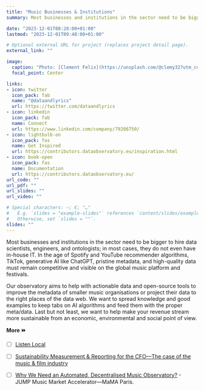 ```yaml
---
title: "Music Businesses & Institutions"
summary: Most businesses and institutions in the sector need to be bigger to hire data scientists, engineers, and ontologists; in most cases, they do not even have in-house IT

date: "2023-12-01T08:28:00+01:00"
lastmod: "2023-12-01T09:48:00+01:00"

# Optional external URL for project (replaces project detail page).
external_link: ""

image:
  caption: "Photo: [Clement Felix](https://unsplash.com/@clemy32?utm_content=creditCopyText&utm_medium=referral&utm_source=unsplash)"
  focal_point: Center

links:
- icon: twitter
  icon_pack: fab
  name: "@dataandlyrics"
  url: https://twitter.com/dataandlyrics
- icon: linkedin
  icon_pack: fab
  name: Connect
  url: https://www.linkedin.com/company/79286750/
- icon: lightbulb-on
  icon_pack: fas
  name: Get Inspired
  url: https://contributors.dataobservatory.eu/inspiration.html
- icon: book-open
  icon_pack: fas
  name: Documentation
  url: https://contributors.dataobservatory.eu/
url_code: ""
url_pdf: ""
url_slides: ""
url_video: ""

# Special characters: —; €; "…"
#   E.g. `slides = "example-slides"` references `content/slides/example-slides.md`.
#   Otherwise, set `slides = ""`.
slides: ""
---
```


Most businesses and institutions in the sector need to be bigger to hire data scientists, engineers, and ontologists; in most cases, they do not even have in-house IT. In the age of Spotify and YouTube recommender algorithms, TikTok, generative AI like ChatGPT,  pristine metadata, and high-quality data must remain competitive and visible on the global music platform and festivals. 

Our observatory aims to help with actionable data and open-source tools to improve the metadata of smaller music organisations or project their data to the right places of the data web. We want to spread knowledge and good examples to keep tabs on AI algorithms and feed them with the proper meta/data. Last but not least, we want to help make your revenue stream more sustainable from an economic, environmental and social point of view.

**More ⏩**

- [ ] [Listen Local](project/listen-local/)
- [ ] [Sustainability Measurement & Reporting for the CFO—The case of the music & film industry](https://reprex.nl/slides/2023_sustainability-measurement-reporting-for-cfo/)
- [ ] [Why We Need an Automated, Decentralised Music Observatory?](/post/2021-10-15-mama/) - JUMP Music Market Accelerator—MaMA Paris.

